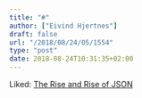 ```yaml
---
title: "#"
author: ["Eivind Hjertnes"]
draft: false
url: "/2018/08/24/05/1554"
type: "post"
date: 2018-08-24T10:31:35+02:00
---
```


Liked:
[The
Rise and Rise of JSON](https://twobithistory.org/2017/09/21/the-rise-and-rise-of-json.html)
